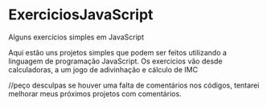 # ExerciciosJavaScript
Alguns exercícios simples em JavaScript

Aqui estão uns projetos simples que podem ser feitos utilizando a linguagem de programação JavaScript.
Os exercicios vão desde calculadoras, a um jogo de adivinhação e cálculo de IMC

//peço desculpas se houver uma falta de comentários nos códigos, tentarei melhorar meus próximos projetos com comentários.
